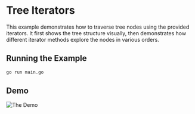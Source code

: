 # Tree Iterators

This example demonstrates how to traverse tree nodes using the provided iterators. It first
shows the tree structure visually, then demonstrates how different iterator methods
explore the nodes in various orders.

## Running the Example

```bash
go run main.go
```

## Demo

![The Demo](https://vhs.charm.sh/vhs-2s5f1uZvkwedoZjRFGu8Si.gif)
